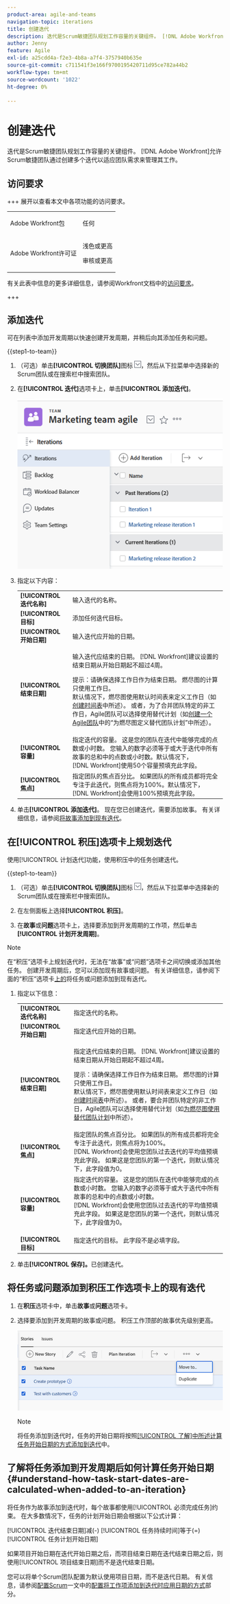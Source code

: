 ```yaml
---
product-area: agile-and-teams
navigation-topic: iterations
title: 创建迭代
description: 迭代是Scrum敏捷团队规划工作容量的关键组件。 [!DNL Adobe Workfront] 允许Scrum敏捷团队通过创建多个迭代以适应团队需求来管理其工作。
author: Jenny
feature: Agile
exl-id: a25cdd4a-f2e3-4b8a-a7f4-3757940b635e
source-git-commit: c711541f3e166f9700195420711d95ce782a44b2
workflow-type: tm+mt
source-wordcount: '1022'
ht-degree: 0%

---
```


# 创建迭代

迭代是Scrum敏捷团队规划工作容量的关键组件。 [!DNL Adobe Workfront]允许Scrum敏捷团队通过创建多个迭代以适应团队需求来管理其工作。

## 访问要求

+++ 展开以查看本文中各项功能的访问要求。

<table style="table-layout:auto"> 
 <col> 
 </col> 
 <col> 
 </col> 
 <tbody> 
  <tr> 
   <td role="rowheader">Adobe Workfront包</td> 
   <td> <p>任何</p> </td> 
  </tr> 
  <tr> 
   <td role="rowheader">Adobe Workfront许可证</td> 
   <td> <p>浅色或更高</p> 
   <p>审核或更高</p> </td> 
  </tr>
 </tbody> 
</table>

有关此表中信息的更多详细信息，请参阅Workfront文档中的[访问要求](/help/quicksilver/administration-and-setup/add-users/access-levels-and-object-permissions/access-level-requirements-in-documentation.md)。

+++

## 添加迭代

可在列表中添加开发周期以快速创建开发周期，并稍后向其添加任务和问题。

{{step1-to-team}}

1. （可选）单击&#x200B;**[!UICONTROL 切换团队]**&#x200B;图标![切换团队图标](assets/switch-team-icon.png)，然后从下拉菜单中选择新的Scrum团队或在搜索栏中搜索团队。

1. 在&#x200B;**[!UICONTROL 迭代]**&#x200B;选项卡上，单击&#x200B;**[!UICONTROL 添加迭代]**。

   ![单击“添加迭代”](assets/click-add-iteration.png)

1. 指定以下内容：

   <table style="table-layout:auto">
    <col> 
    <col> 
    <tbody> 
     <tr> 
      <td role="rowheader"><strong>[!UICONTROL 迭代名称]</strong></td> 
      <td>输入迭代的名称。</td> 
     </tr> 
     <tr> 
      <td role="rowheader"><strong>[!UICONTROL 目标]</strong></td> 
      <td>添加任何迭代目标。</td> 
     </tr> 
     <tr> 
      <td role="rowheader"><strong>[!UICONTROL 开始日期]</strong></td> 
      <td>输入迭代应开始的日期。</td> 
     </tr> 
     <tr> 
      <td role="rowheader"><strong>[!UICONTROL 结束日期]</strong></td> 
      <td><p>输入迭代应结束的日期。 [!DNL Workfront]建议设置的结束日期从开始日期起不超过4周。</p><p>提示：请确保选择工作日作为结束日期。 燃尽图的计算只使用工作日。<br>默认情况下，燃尽图使用默认时间表来定义工作日（如<a href="../../../administration-and-setup/set-up-workfront/configure-timesheets-schedules/create-schedules.md" class="MCXref xref">创建时间表</a>中所述）。 或者，为了合并团队特定的非工作日，Agile团队可以选择使用替代计划（如<a href="../../../agile/get-started-with-agile-in-workfront/create-an-agile-team.md" class="MCXref xref">创建一个Agile团队</a>中的“为燃尽图定义替代团队计划”中所述）。</p></td> 
     </tr> 
     <tr> 
      <td role="rowheader"><strong>[!UICONTROL 容量]</strong></td> 
      <td> 指定迭代的容量。 这是您的团队在迭代中能够完成的点数或小时数。 您输入的数字必须等于或大于迭代中所有故事的总和中的点数或小时数。默认情况下，<br>[!DNL Workfront]使用50个容量预填充此字段。 </td> 
     </tr> 
     <tr> 
      <td role="rowheader"><strong>[!UICONTROL 焦点]</strong></td> 
      <td>指定团队的焦点百分比。 如果团队的所有成员都将完全专注于此迭代，则焦点将为100%。默认情况下，<br>[!DNL Workfront]会使用100%预填充此字段。 </td> 
     </tr> 
    </tbody> 
   </table>

1. 单击&#x200B;**[!UICONTROL 添加迭代]**。 现在您已创建迭代，需要添加故事。 有关详细信息，请参阅[将故事添加到现有迭代](../../../agile/use-scrum-in-an-agile-team/iterations/add-stories-to-existing-iteration.md)。

## 在[!UICONTROL 积压]选项卡上规划迭代

使用[!UICONTROL 计划迭代]功能，使用积压中的任务创建迭代。

{{step1-to-team}}

1. （可选）单击&#x200B;**[!UICONTROL 切换团队]**&#x200B;图标![切换团队图标](assets/switch-team-icon.png)，然后从下拉菜单中选择新的Scrum团队或在搜索栏中搜索团队。

1. 在左侧面板上选择&#x200B;**[!UICONTROL 积压]**。

1. 在&#x200B;**故事**&#x200B;或&#x200B;**问题**&#x200B;选项卡上，选择要添加到开发周期的工作项，然后单击&#x200B;**[!UICONTROL 计划开发周期]**。

>[!NOTE]
>
> 在“积压”选项卡上规划迭代时，无法在“故事”或“问题”选项卡之间切换或添加其他任务。 创建开发周期后，您可以添加现有故事或问题。 有关详细信息，请参阅下面的“积压”选项卡[上的](#add-tasks-or-issues-to-an-existing-iteration-on-the-backlog-tab)将任务或问题添加到现有迭代。


1. 指定以下信息：

   <table style="table-layout:auto"> 
    <col> 
    <col> 
    <tbody> 
     <tr> 
      <td role="rowheader"><strong>[!UICONTROL 迭代名称]</strong></td> 
      <td>指定迭代的名称。</td> 
     </tr> 
     <tr> 
      <td role="rowheader"><strong>[!UICONTROL 开始日期]</strong></td> 
      <td> 指定迭代应开始的日期。</td> 
     </tr> 
     <tr> 
      <td role="rowheader"><strong>[!UICONTROL 结束日期]</strong> </td> 
      <td><p>指定迭代应结束的日期。 [!DNL Workfront]建议设置的结束日期从开始日期起不超过4周。</p><p>提示：请确保选择工作日作为结束日期。 燃尽图的计算只使用工作日。<br>默认情况下，燃尽图使用默认时间表来定义工作日（如<a href="../../../administration-and-setup/set-up-workfront/configure-timesheets-schedules/create-schedules.md" class="MCXref xref">创建时间表</a>中所述）。 或者，要合并团队特定的非工作日，Agile团队可以选择使用替代计划（如<a href="../../../agile/use-scrum-in-an-agile-team/burndown/use-alt-team-schedule-burndown-charts.md" class="MCXref xref">为燃尽图使用替代团队计划</a>中所述）。</p></td> 
     </tr> 
     <tr> 
      <td role="rowheader"><strong>[!UICONTROL 焦点]</strong></td> 
      <td>指定团队的焦点百分比。 如果团队的所有成员都将完全专注于此迭代，则焦点将为100%。<br>[!DNL Workfront]会使用您团队过去迭代的平均值预填充此字段。 如果这是您团队的第一个迭代，则默认情况下，此字段值为0。</td> 
     </tr> 
     <tr> 
      <td role="rowheader"><br><strong>[!UICONTROL 容量]</strong></td> 
      <td> 指定迭代的容量。 这是您的团队在迭代中能够完成的点数或小时数。 您输入的数字必须等于或大于迭代中所有故事的总和中的点数或小时数。<br>[!DNL Workfront]会使用您团队过去迭代的平均值预填充此字段。 如果这是您团队的第一个迭代，则默认情况下，此字段值为0。</td> 
     </tr> 
     <tr> 
      <td role="rowheader"><br><strong>[!UICONTROL 目标]</strong></td> 
      <td> 指定迭代的目标。 此字段不是必填字段。</td> 
     </tr> 
    </tbody> 
   </table>

1. 单击&#x200B;**[!UICONTROL 保存]。**&#x200B;已创建迭代。

## 将任务或问题添加到积压工作选项卡上的现有迭代

1. 在&#x200B;**积压**&#x200B;选项卡中，单击&#x200B;**故事**&#x200B;或&#x200B;**问题**&#x200B;选项卡。

1. 选择要添加到开发周期的故事或问题。 积压工作顶部的故事优先级别更高。

   ![移动工作项](assets/move-to-iteration.png)

   >[!NOTE]
   >
   >  将任务添加到迭代时，任务的开始日期将按照[[!UICONTROL 了解]中所述计算任务开始日期的方式添加到迭代](#understand-how-task-start-dates-are-calculated-when-added-to-an-iteration)中。


## 了解将任务添加到开发周期后如何计算任务开始日期 {#understand-how-task-start-dates-are-calculated-when-added-to-an-iteration}

将任务作为故事添加到迭代时，每个故事都使用[!UICONTROL 必须完成任务]约束。 在大多数情况下，任务的计划开始日期会根据以下公式计算：

[!UICONTROL 迭代结束日期]减(-) [!UICONTROL 任务持续时间]等于(=) [!UICONTROL 任务计划开始日期]

如果项目开始日期在迭代开始日期之后，而项目结束日期在迭代结束日期之后，则使用[!UICONTROL 项目结束日期]而不是迭代结束日期。

您可以将单个Scrum团队配置为默认使用项目日期，而不是迭代日期。 有关信息，请参阅[配置Scrum](../../../agile/get-started-with-agile-in-workfront/configure-scrum.md#configure-how-dates-are-applied-when-adding-work-items-to-an-iteration)一文中的[配置将工作项添加到迭代时应用日期的方式](../../../agile/get-started-with-agile-in-workfront/configure-scrum.md)部分。
